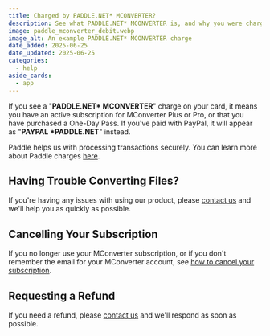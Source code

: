 ```yaml
---
title: Charged by PADDLE.NET* MCONVERTER?
description: See what PADDLE.NET* MCONVERTER is, and why you were charged.
image: paddle_mconverter_debit.webp
image_alt: An example PADDLE.NET* MCONVERTER charge
date_added: 2025-06-25
date_updated: 2025-06-25
categories:
  - help
aside_cards:
  - app
---
```


If you see a "**PADDLE.NET\* MCONVERTER**" charge on your card, it means you have an active subscription for MConverter Plus or Pro, or that you have purchased a One-Day Pass. If you've paid with PayPal, it will appear as "**PAYPAL \*PADDLE.NET**" instead.

Paddle helps us with processing transactions securely. You can learn more about Paddle charges [here](https://www.paddle.com/about/why-has-paddle-charged-me).

## Having Trouble Converting Files?
If you're having any issues with using our product, please [contact us](#legal) and we'll help you as quickly as possible.

## Cancelling Your Subscription
If you no longer use your MConverter subscription, or if you don't remember the email for your MConverter account, see [how to cancel your subscription](https://mconverter.eu/blog/cancel_premium/).

## Requesting a Refund
If you need a refund, please [contact us](#legal) and we'll respond as soon as possible.
